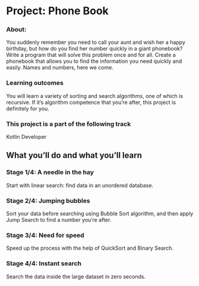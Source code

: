 # Project: Phone Book
### About:
You suddenly remember you need to call your aunt and wish her a happy birthday, but how do you find her number quickly in a giant phonebook? Write a program that will solve this problem once and for all. Create a phonebook that allows you to find the information you need quickly and easily. Names and numbers, here we come.
### Learning outcomes
You will learn a variety of sorting and search algorithms, one of which is recursive. If it’s algorithm competence that you’re after, this project is definitely for you.
### This project is a part of the following track
Kotlin Developer
## What you’ll do and what you’ll learn
### Stage 1/4: A needle in the hay
Start with linear search: find data in an unordered database.
### Stage 2/4: Jumping bubbles
Sort your data before searching using Bubble Sort algorithm, and then apply Jump Search to find a number you’re after.
### Stage 3/4: Need for speed
Speed up the process with the help of QuickSort and Binary Search.
### Stage 4/4: Instant search
Search the data inside the large dataset in zero seconds.
